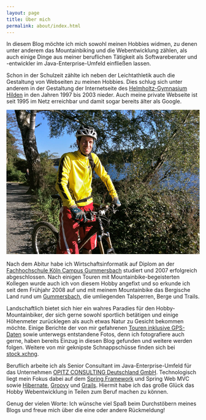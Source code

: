 ```yaml
---
layout: page
title: Über mich
permalink: about/index.html
---
```


In diesem Blog möchte ich mich sowohl meinen Hobbies widmen, zu denen unter anderem das Mountainbiking und die Webentwicklung zählen, als auch einige Dinge aus meiner beruflichen Tätigkeit als Softwareberater und -entwickler im Java-Enterprise-Umfeld einfließen lassen.

Schon in der Schulzeit zählte ich neben der Leichtathletik auch die Gestaltung von Webseiten zu meinen Hobbies. Dies schlug sich unter anderem in der Gestaltung der Internetseite des [Helmholtz-Gymnasium Hilden](http://www.hilden.de/hgh) in den Jahren 1997 bis 2003 nieder. Auch meine private Webseite ist seit 1995 im Netz erreichbar und damit sogar bereits älter als Google.

![Stefan](/images/about.jpg)

Nach dem Abitur habe ich Wirtschaftsinformatik auf Diplom an der [Fachhochschule Köln Campus Gummersbach](http://www.gm.fh-koeln.de/) studiert und 2007 erfolgreich abgeschlossen. Nach einigen Touren mit Mountainbike-begeisterten Kollegen wurde auch ich von diesem Hobby angefixt und so erkunde ich seit dem Frühjahr 2008 auf und mit meinem Mountainbike das Bergische Land rund um [Gummersbach](http://www.gummersbach.de), die umliegenden Talsperren, Berge und Trails. 

Landschaftlich bietet sich hier ein wahres Paradies für den Hobby-Mountainbiker, der sich gerne sowohl sportlich betätigen und einige Höhenmeter zurücklegen als auch etwas Natur zu Gesicht bekommen möchte. Einige Berichte der von mir gefahrenen [Touren inklusive GPS-Daten](http://www.bikemap.net/user/caseaplace) sowie unterwegs entstandene Fotos, denn ich fotografiere auch gerne, haben bereits Einzug in diesen Blog gefunden und weitere werden folgen. Weitere von mir geknipste Schnappschüsse finden sich bei [stock.xchng](http://www.sxc.hu/gallery/caseaplace).

Beruflich arbeite ich als Senior Consultant im Java-Enterprise-Umfeld für das Unternehmen [OPITZ CONSULTING Deutschland GmbH](http://www.opitz-consulting.com). Technologisch liegt mein Fokus dabei auf dem [Spring Framework](http://www.springsource.org/about) und Spring Web MVC sowie [Hibernate](https://www.hibernate.org), [Groovy](http://groovy.codehaus.org) und [Grails](http://www.grails.org). Hiermit habe ich das große Glück das Hobby Webentwicklung in Teilen zum Beruf machen zu können.

Genug der vielen Worte: Ich wünsche viel Spaß beim Durchstöbern meines Blogs und freue mich über die eine oder andere Rückmeldung!
